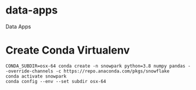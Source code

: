 # data-apps
Data Apps


# Create Conda Virtualenv
```
CONDA_SUBDIR=osx-64 conda create -n snowpark python=3.8 numpy pandas --override-channels -c https://repo.anaconda.com/pkgs/snowflake
conda activate snowpark
conda config --env --set subdir osx-64
```
